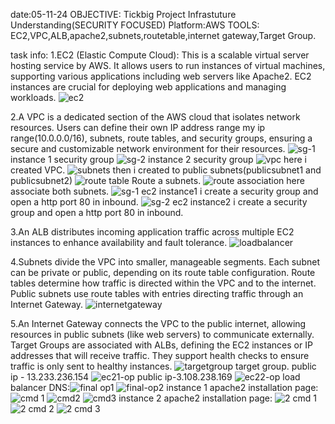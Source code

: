 date:05-11-24
OBJECTIVE: Tickbig Project Infrastuture Understanding(SECURITY FOCUSED)
Platform:AWS
TOOLS: EC2,VPC,ALB,apache2,subnets,routetable,internet gateway,Target Group.




task info:
 1.EC2 (Elastic Compute Cloud): This is a scalable virtual server hosting service by AWS. It allows users to run instances of virtual machines, supporting various applications including web servers like 
           Apache2. EC2 instances are crucial for deploying web applications and managing workloads.
           ![ec2](https://github.com/user-attachments/assets/aac645f1-fbb4-4493-bf2f-75cc493556ba)
          
2.A VPC is a dedicated section of the AWS cloud that isolates network resources. Users can define their own IP address range my ip range(10.0.0.0/16), subnets, route tables, and security groups, ensuring a secure and 
         customizable network environment for their resources.
         ![sg-1](https://github.com/user-attachments/assets/e53bcc28-0ae4-4300-ac36-da2ed472241b)
         instance 1 security group
         ![sg-2](https://github.com/user-attachments/assets/99f38e16-05ba-41e1-b172-715a07da86bd)
         instance 2 security group
         ![vpc](https://github.com/user-attachments/assets/877c82b7-6a57-46f5-b6d6-81b0a1a2e0f9)
         here i created VPC.
         ![subnets](https://github.com/user-attachments/assets/b89424d5-e2fb-44f4-bdbf-8512e041f47d)
         then i created to public subnets(publicsubnet1 and publicsubnet2)
         ![route table](https://github.com/user-attachments/assets/aa1ab253-5dce-4ab2-b345-233f6215f16b)
         Route a subnets.
         ![route association](https://github.com/user-attachments/assets/e1c25a09-7428-47c3-9755-55d07ab3b001)
         here associate both subnets.
         ![sg-1](https://github.com/user-attachments/assets/0fdc9257-573b-47ac-918e-652f604436c9)
         ec2 instance1 i create a security group and open a http port 80 in inbound.
         ![sg-2](https://github.com/user-attachments/assets/bff6a15c-307a-4b2a-9c20-dec3157978a8)
         ec2 instance2 i create a security group and open a http port 80 in inbound.
         
 3.An ALB distributes incoming application traffic across multiple EC2 instances to enhance availability and fault tolerance.
         ![loadbalancer](https://github.com/user-attachments/assets/844560eb-6276-4e2b-b061-583cdf676d06)

 4.Subnets divide the VPC into smaller, manageable segments. Each subnet can be private or public, depending on its route table configuration. Route tables determine how traffic is directed within the VPC 
           and to the internet. 
           Public subnets use route tables with entries directing traffic through an Internet Gateway.
           ![internetgateway](https://github.com/user-attachments/assets/f4486157-53ba-4d84-9b1d-6ff2c125abca)

           
 5.An Internet Gateway connects the VPC to the public internet, allowing resources in public subnets (like web servers) to communicate externally. Target Groups are associated with ALBs, defining the EC2 
           instances or IP addresses that will receive traffic. They support health checks to ensure traffic is only sent to healthy instances.
           ![targetgroup](https://github.com/user-attachments/assets/c5d641a6-9c51-4e37-a31d-89dc5bf7fab0)
         target group.
public ip - 13.233.236.154
         ![ec21-op](https://github.com/user-attachments/assets/c862f42a-9ec7-4b8d-b017-16ce72078fef)
public ip-3.108.238.169
         ![ec22-op](https://github.com/user-attachments/assets/9ead65e1-f1fc-4901-9eb2-e49a92ad02c3)
load balancer DNS:![final op1](https://github.com/user-attachments/assets/cbab731d-0101-4be5-85ab-6b8390972316)
                  ![final-op2](https://github.com/user-attachments/assets/77c02299-9fc2-4a19-845a-8a3157326657)
instance 1 apache2 installation page:
![cmd 1](https://github.com/user-attachments/assets/fbe0a4c4-9776-47b7-973f-36a182f9c139)
![cmd2](https://github.com/user-attachments/assets/3471e7b3-4e14-4148-8b50-675c7ab6c6cd)
![cmd3](https://github.com/user-attachments/assets/4cd3448f-5f2e-4e96-a702-ba87686c6929)
instance 2 apache2 installation page:
![2 cmd 1](https://github.com/user-attachments/assets/63c2d4c4-5611-4512-8b9a-07b7716285ed)
![2 cmd 2](https://github.com/user-attachments/assets/b77f8e3c-899d-47ce-8d14-f5255a9c68a7)
![2 cmd 3](https://github.com/user-attachments/assets/957b1bf3-425c-4243-8220-f5dd1df378a3)







         
